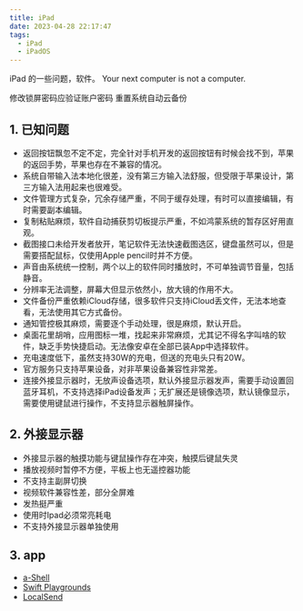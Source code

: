 ```yaml
---
title: iPad
date: 2023-04-28 22:17:47
tags: 
  - iPad 
  - iPadOS
---
```


iPad 的一些问题，软件。
Your next computer is not a computer.

<!-- more -->

修改锁屏密码应验证账户密码
重置系统自动云备份

## 1. 已知问题

- 返回按钮飘忽不定不定，完全针对手机开发的返回按钮有时候会找不到，苹果的返回手势，苹果也存在不兼容的情况。
- 系统自带输入法本地化很差，没有第三方输入法舒服，但受限于苹果设计，第三方输入法用起来也很难受。
- 文件管理方式复杂，冗余存储严重，不同于缓存处理，有时可以直接编辑，有时需要副本编辑。
- 复制粘贴麻烦，软件自动捕获剪切板提示严重，不如鸿蒙系统的暂存区好用直观。
- 截图接口未给开发者放开，笔记软件无法快速截图选区，键盘虽然可以，但是需要搭配鼠标，仅使用Apple pencil时并不方便。
- 声音由系统统一控制，两个以上的软件同时播放时，不可单独调节音量，包括静音。
- 分辨率无法调整，屏幕大但显示依然小，放大镜的作用不大。
- 文件备份严重依赖iCloud存储，很多软件只支持iCloud丢文件，无法本地查看，无法使用其它方式备份。
- 通知管控极其麻烦，需要逐个手动处理，很是麻烦，默认开启。
- 桌面花里胡哨，应用图标一堆，找起来非常麻烦，尤其记不得名字叫啥的软件，缺乏手势快捷启动。无法像安卓在全部已装App中选择软件。
- 充电速度低下，虽然支持30W的充电，但送的充电头只有20W。
- 官方服务只支持苹果设备，对非苹果设备兼容性非常差。
- 连接外接显示器时，无放声设备选项，默认外接显示器发声，需要手动设置回蓝牙耳机，不支持选择iPad设备发声；无扩展还是镜像选项，默认镜像显示，需要使用键鼠进行操作，不支持显示器触屏操作。

## 2. 外接显示器

- 外接显示器的触摸功能与键鼠操作存在冲突，触摸后键鼠失灵
- 播放视频时暂停不方便，平板上也无遥控器功能
- 不支持主副屏切换
- 视频软件兼容性差，部分全屏难
- 发热挺严重
- 使用时Ipad必须常亮耗电
- 不支持外接显示器单独使用

## 3. app
- [a-Shell](https://apps.apple.com/cn/app/a-shell/id1473805438)
- [Swift Playgrounds](https://apps.apple.com/cn/app/swift-playgrounds/id908519492)
- [LocalSend](https://apps.apple.com/cn/app/localsend/id1661733229)